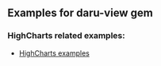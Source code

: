 ## Examples for daru-view gem

### HighCharts related examples:

* [HighCharts examples](http://nbviewer.jupyter.org/github/Shekharrajak/medium-daru-view-blog/blob/master/HighChart%20Blog%20daru-view%20gem%20introduction.ipynb)

